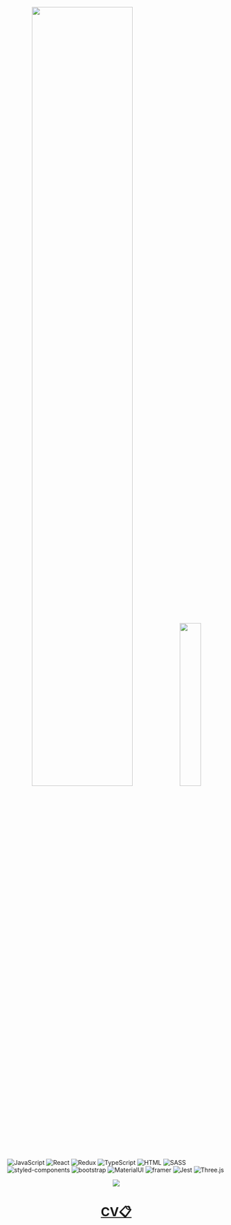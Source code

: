 <p align="center">
<a href="https://limitlesscreator.github.io/visitcard/"><img src="https://github.com/vlad0428/vlad0428/blob/master/assets/first1.gif" width="68%"></img><img src="https://github.com/vlad0428/vlad0428/blob/master/assets/goodGif.gif" width="31.1%"></img></a>
</p>


![JavaScript](https://img.shields.io/badge/-JavaScript-090909?style=for-the-badge&logo=javascript) ![React](https://img.shields.io/badge/-React-090909?style=for-the-badge&logo=react) ![Redux](https://img.shields.io/badge/-Redux/Thunk-090909?style=for-the-badge&logo=redux) ![TypeScript](https://img.shields.io/badge/-TypeScript-090909?style=for-the-badge&logo=typescript) ![HTML](https://img.shields.io/badge/-HTML-090909?style=for-the-badge&logo=HTML5) ![SASS](https://img.shields.io/badge/-Sass-090909?style=for-the-badge&logo=sass) ![styled-components](https://img.shields.io/badge/-styled_Components-090909?style=for-the-badge&logo=styled-components) ![bootstrap](https://img.shields.io/badge/-bootstrap-090909?style=for-the-badge&logo=bootstrap) ![MaterialUI](https://img.shields.io/badge/-mui-090909?style=for-the-badge&logo=mui) ![framer](https://img.shields.io/badge/-Framer-090909?style=for-the-badge&logo=framer) ![Jest](https://img.shields.io/badge/-Jest-090909?style=for-the-badge&logo=jest) ![Three.js](https://img.shields.io/badge/-Three.js-090909?style=for-the-badge&logo=Three.js)

<p align="center">
<a  href="https://www.codewars.com/users/vlad0428"><img  src="https://www.codewars.com/users/vlad0428/badges/large" width="" /></a>
</p>


<h1 align="center">
<a  href="https://drive.google.com/file/d/1HfpbtMOL_8mDnGyWOBdmie4-O36iSqjv/view?usp=sharing">CV📋</a>

</h1>